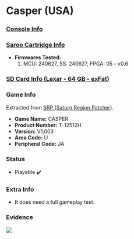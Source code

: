 # Casper (USA)

### [Console Info](../../../../../Info/Consoles/VA13/README.md)

### [Saroo Cartridge Info](../../../../../Info/Cartridges/RetroGameParadiseStore/1.32F/README.md)

- <b>Firmwares Tested:</b>
  1. MCU: 240627, SS: 240627, FPGA: 05 - v0.6

### [SD Card Info (Lexar - 64 GB - exFat)](../../../../../Info/SdCards/Lexar/64GB/exfat/README.md)

### Game Info

Extracted from [SRP (Saturn Region Patcher)](https://segaxtreme.net/resources/saturn-region-patcher.81/download).

- <b>Game Name:</b> CASPER
- <b>Product Number:</b> T-12512H
- <b>Version:</b> V1.003
- <b>Area Code:</b> U
- <b>Peripheral Code:</b> JA

### Status

- Playable :heavy_check_mark:

### Extra Info

- It does need a full gameplay test.

### Evidence

[![](https://img.youtube.com/vi/uEwPeKDf3N0/0.jpg)](https://www.youtube.com/watch?v=uEwPeKDf3N0)
